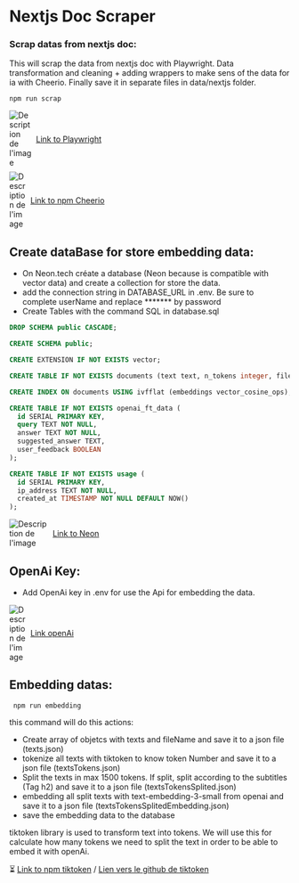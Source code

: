 # Nextjs Doc Scraper

### Scrap datas from nextjs doc:

This will scrap the data from nextjs doc with Playwright. Data transformation and cleaning + adding wrappers to make sens of the data for ia with Cheerio. Finally save it in separate files in data/nextjs folder.

```terminal
npm run scrap
```

<div style="display: flex; align-items: center; gap: 8px; margin-bottom: 8px">
  <img src="https://playwright.dev/img/playwright-logo.svg" alt="Description de l'image" style="max-width: 40px;">
  <a href="https://playwright.dev/">Link to Playwright</a>
</div>

<div style="display: flex; align-items: center; gap: 8px">
  <img src="https://cheerio.js.org/img/orange-c.svg" alt="Description de l'image" style="max-width: 30px;">
  <a href="https://cheerio.js.org/">Link to npm Cheerio</a>
</div>

## Create dataBase for store embedding data:

- On Neon.tech créate a database (Neon because is compatible with vector data) and create a collection for store the data.
- add the connection string in DATABASE_URL in .env. Be sure to complete userName and replace \*\*\*\*\*\*\* by password
- Create Tables with the command SQL in database.sql

```sql
DROP SCHEMA public CASCADE;

CREATE SCHEMA public;

CREATE EXTENSION IF NOT EXISTS vector;

CREATE TABLE IF NOT EXISTS documents (text text, n_tokens integer, file_path text, embeddings vector(1536));

CREATE INDEX ON documents USING ivfflat (embeddings vector_cosine_ops);

CREATE TABLE IF NOT EXISTS openai_ft_data (
  id SERIAL PRIMARY KEY,
  query TEXT NOT NULL,
  answer TEXT NOT NULL,
  suggested_answer TEXT,
  user_feedback BOOLEAN
);

CREATE TABLE IF NOT EXISTS usage (
  id SERIAL PRIMARY KEY,
  ip_address TEXT NOT NULL,
  created_at TIMESTAMP NOT NULL DEFAULT NOW()
);
```

<div style="display: flex; align-items: center; gap: 8px">
  <img src="https://neon.tech/_next/static/svgs/e9de8fc7653111a1423e0d227c0c5e9f.svg" alt="Description de l'image" style="max-width: 70px;">
  <a href="https://neon.tech/">Link to Neon</a>
</div>

## OpenAi Key:

- Add OpenAi key in .env for use the Api for embedding the data.

<div style="display: flex; align-items: center; gap: 8px">
  <img src="https://static.vecteezy.com/system/resources/previews/022/227/364/non_2x/openai-chatgpt-logo-icon-free-png.png" alt="Description de l'image" style="max-width: 30px;">
  <a href="https://platform.openai.com/overview">Link openAi</a>
</div>

## Embedding datas:

```terminal
 npm run embedding
```

this command will do this actions:

- Create array of objetcs with texts and fileName and save it to a json file (texts.json)
- tokenize all texts with tiktoken to know token Number and save it to a json file (textsTokens.json)
- Split the texts in max 1500 tokens. If split, split according to the subtitles (Tag h2) and save it to a json file (textsTokensSplited.json)
- embedding all split texts with text-embedding-3-small from openai and save it to a json file (textsTokensSplitedEmbedding.json)
- save the embedding data to the database

tiktoken library is used to transform text into tokens. We will use this for calculate how many tokens we need to split the text in order to be able to embed it with openAi.

⏳ [Link to npm tiktoken](https://www.npmjs.com/package/@dqbd/tiktoken#nextjs) / [Lien vers le github de tiktoken](https://github.com/dqbd/tiktoken/blob/main/js/README.md)
